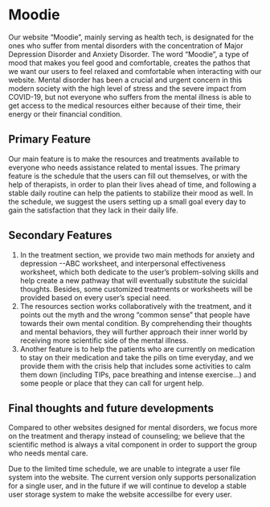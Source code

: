 # Moodie

Our website “Moodie”, mainly serving as health tech, is designated for the ones who suffer from mental disorders with the concentration of Major Depression Disorder and Anxiety Disorder. The word “Moodie”, a type of mood that makes you feel good and comfortable, creates the pathos that we want our users to feel relaxed and comfortable when interacting with our website. Mental disorder has been a crucial and urgent concern in this modern society with the high level of stress and the severe impact from COVID-19, but not everyone who suffers from the mental illness is able to get access to the medical resources either because of their time, their energy or their financial condition.

## Primary Feature

Our main feature is to make the resources and treatments available to everyone who needs assistance related to mental issues. The primary feature is the schedule that the users can fill out themselves, or with the help of therapists, in order to plan their lives ahead of time, and following a stable daily routine can help the patients to stabilize their mood as well. In the schedule, we suggest the users setting up a small goal every day to gain the satisfaction that they lack in their daily life.

## Secondary Features

1. In the treatment section, we provide two main methods for anxiety and depression --ABC worksheet, and interpersonal effectiveness worksheet, which both dedicate to the user’s problem-solving skills and help create a new pathway that will eventually substitute the suicidal thoughts. Besides, some customized treatments or worksheets will be provided based on every user’s special need.
2. The resources section works collaboratively with the treatment, and it points out the myth and the wrong “common sense” that people have towards their own mental condition. By comprehending their thoughts and mental behaviors, they will further approach their inner world by receiving more scientific side of the mental illness. 
3. Another feature is to help the patients who are currently on medication to stay on their medication and take the pills on time everyday, and we provide them with the crisis help that includes some activities to calm them down (including TIPs, pace breathing and intense exercise...) and some people or place that they can call for urgent help.

## Final thoughts and future developments
Compared to other websites designed for mental disorders, we focus more on the treatment and therapy instead of counseling; we believe that the scientific method is always a vital component in order to support the group who needs mental care.

Due to the limited time schedule, we are unable to integrate a user file system into the website. The current version only supports personalization for a single user, and in the future if we will continue to develop a stable user storage system to make the website accessilbe for every user.

